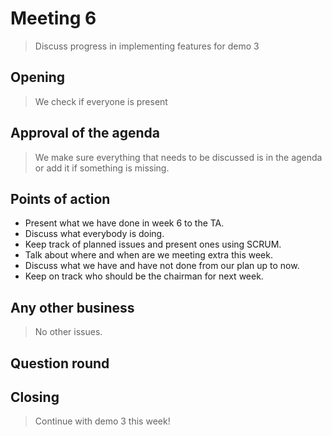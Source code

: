 # Meeting 6
> Discuss progress in implementing features for demo 3


## Opening
> We check if everyone is present


## Approval of the agenda

> We make sure everything that needs to be discussed is in the agenda or add it if something is missing.


## Points of action


*  Present what we have done in week 6 to the TA.
*  Discuss what everybody is doing.
*  Keep track of planned issues and present ones using SCRUM.
*  Talk about where and when are we meeting extra this week.
*  Discuss what we have and have not done from our plan up to now.
*  Keep on track who should be the chairman for next week.

## Any other business

> No other issues.

## Question round


## Closing

> Continue with demo 3 this week!